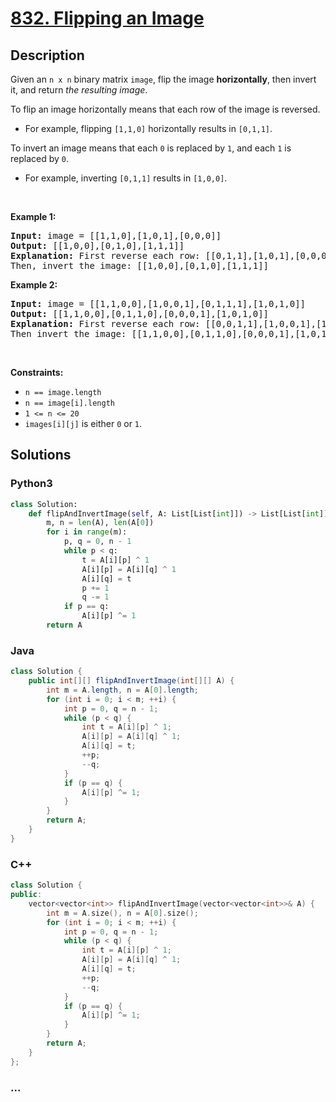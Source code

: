# [832. Flipping an Image](https://leetcode.com/problems/flipping-an-image)



## Description

<p>Given an <code>n x n</code> binary matrix <code>image</code>, flip the image <strong>horizontally</strong>, then invert it, and return <em>the resulting image</em>.</p>

<p>To flip an image horizontally means that each row of the image is reversed.</p>

<ul>
	<li>For example, flipping <code>[1,1,0]</code> horizontally results in <code>[0,1,1]</code>.</li>
</ul>

<p>To invert an image means that each <code>0</code> is replaced by <code>1</code>, and each <code>1</code> is replaced by <code>0</code>.</p>

<ul>
	<li>For example, inverting <code>[0,1,1]</code> results in <code>[1,0,0]</code>.</li>
</ul>

<p>&nbsp;</p>
<p><strong>Example 1:</strong></p>

<pre>
<strong>Input:</strong> image = [[1,1,0],[1,0,1],[0,0,0]]
<strong>Output:</strong> [[1,0,0],[0,1,0],[1,1,1]]
<strong>Explanation:</strong> First reverse each row: [[0,1,1],[1,0,1],[0,0,0]].
Then, invert the image: [[1,0,0],[0,1,0],[1,1,1]]
</pre>

<p><strong>Example 2:</strong></p>

<pre>
<strong>Input:</strong> image = [[1,1,0,0],[1,0,0,1],[0,1,1,1],[1,0,1,0]]
<strong>Output:</strong> [[1,1,0,0],[0,1,1,0],[0,0,0,1],[1,0,1,0]]
<strong>Explanation:</strong> First reverse each row: [[0,0,1,1],[1,0,0,1],[1,1,1,0],[0,1,0,1]].
Then invert the image: [[1,1,0,0],[0,1,1,0],[0,0,0,1],[1,0,1,0]]
</pre>

<p>&nbsp;</p>
<p><strong>Constraints:</strong></p>

<ul>
	<li><code>n == image.length</code></li>
	<li><code>n == image[i].length</code></li>
	<li><code>1 &lt;= n &lt;= 20</code></li>
	<li><code>images[i][j]</code> is either <code>0</code> or <code>1</code>.</li>
</ul>


## Solutions

<!-- tabs:start -->

### **Python3**

```python
class Solution:
    def flipAndInvertImage(self, A: List[List[int]]) -> List[List[int]]:
        m, n = len(A), len(A[0])
        for i in range(m):
            p, q = 0, n - 1
            while p < q:
                t = A[i][p] ^ 1
                A[i][p] = A[i][q] ^ 1
                A[i][q] = t
                p += 1
                q -= 1
            if p == q:
                A[i][p] ^= 1
        return A
```

### **Java**

```java
class Solution {
    public int[][] flipAndInvertImage(int[][] A) {
        int m = A.length, n = A[0].length;
        for (int i = 0; i < m; ++i) {
            int p = 0, q = n - 1;
            while (p < q) {
                int t = A[i][p] ^ 1;
                A[i][p] = A[i][q] ^ 1;
                A[i][q] = t;
                ++p;
                --q;
            }
            if (p == q) {
                A[i][p] ^= 1;
            }
        }
        return A;
    }
}
```

### **C++**

```cpp
class Solution {
public:
    vector<vector<int>> flipAndInvertImage(vector<vector<int>>& A) {
        int m = A.size(), n = A[0].size();
        for (int i = 0; i < m; ++i) {
            int p = 0, q = n - 1;
            while (p < q) {
                int t = A[i][p] ^ 1;
                A[i][p] = A[i][q] ^ 1;
                A[i][q] = t;
                ++p;
                --q;
            }
            if (p == q) {
                A[i][p] ^= 1;
            }
        }
        return A;
    }
};
```

### **...**

```

```

<!-- tabs:end -->
